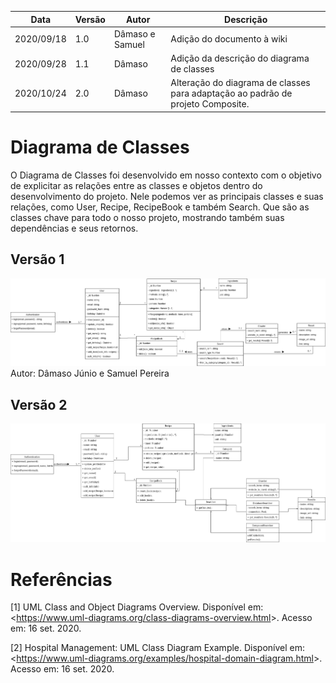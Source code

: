 | Data |Versão| Autor | Descrição |
| ---- | ---- | ----- | --------- |
| 2020/09/18 | 1.0 | Dâmaso e Samuel | Adição do documento à wiki |
| 2020/09/28 | 1.1  | Dâmaso | Adição da descrição do diagrama de classes |
| 2020/10/24 | 2.0  | Dâmaso | Alteração do diagrama de classes para adaptação ao padrão de projeto Composite. |

# Diagrama de Classes

O Diagrama de Classes foi desenvolvido em nosso contexto com o objetivo de explicitar as relações entre as classes e objetos dentro do desenvolvimento do projeto. Nele podemos ver as principais classes e suas relações, como User, Recipe, RecipeBook e também Search. Que são as classes chave para todo o nosso projeto, mostrando também suas dependências e seus retornos. 


## Versão 1

![](../assets/04-modelagem/20200918-diagrama-classes.png)
Autor: Dâmaso Júnio e Samuel Pereira


## Versão 2

![](../assets/04-modelagem/20201024-diagrama-classes.png)

# Referências

[1] UML Class and Object Diagrams Overview. Disponível em: <<https://www.uml-diagrams.org/class-diagrams-overview.html>>. Acesso em: 16 set. 2020.

[2] Hospital Management: UML Class Diagram Example. Disponível em: <<https://www.uml-diagrams.org/examples/hospital-domain-diagram.html>>. Acesso em: 16 set. 2020.
